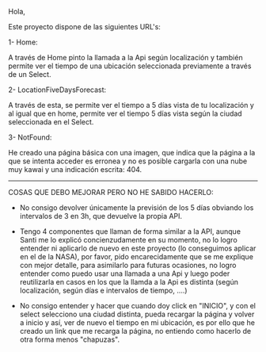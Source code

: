 Hola,

Este proyecto dispone de las siguientes URL's:

1- Home:

A través de Home pinto la llamada a la Api según localización y también permite ver el tiempo de una ubicación seleccionada previamente a través de un Select.

2- LocationFiveDaysForecast:

A través de esta, se permite ver el tiempo a 5 días vista de tu localización y al igual que en home, permite ver el tiempo 5 días vista según la ciudad seleccionada en el Select.

3- NotFound:

He creado una página básica con una imagen, que indica que la página a la que se intenta acceder es erronea y no es posible cargarla con una nube muy kawai y una indicación escrita: 404.

---

COSAS QUE DEBO MEJORAR PERO NO HE SABIDO HACERLO:

- No consigo devolver únicamente la previsión de los 5 días obviando los intervalos de 3 en 3h, que devuelve la propia API.

- Tengo 4 componentes que llaman de forma similar a la API, aunque Santi me lo explicó concienzudamente en su momento, no lo logro entender ni aplicarlo de nuevo en este proyecto (lo conseguimos aplicar en el de la NASA), por favor, pido encarecidamente que se me explique con mejor detalle, para asimilarlo para futuras ocasiones, no logro entender como puedo usar una llamada a una Api y luego poder reutilizarla en casos en los que la llamda a la Api es distinta (según localización, según días e intervalos de tiempo, ....)

- No consigo entender y hacer que cuando doy click en "INICIO", y con el select selecciono una ciudad distinta, pueda recargar la página y volver a inicio y así, ver de nuevo el tiempo en mi ubicación, es por ello que he creado un link que me recarga la página, no entiendo como hacerlo de otra forma menos "chapuzas".
